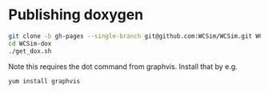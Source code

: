 # Publishing doxygen
```bash
git clone -b gh-pages --single-branch git@github.com:WCSim/WCSim.git WCSim-dox
cd WCSim-dox
./get_dox.sh
```

Note this requires the dot command from graphvis. Install that by e.g.
```bash
yum install graphvis
```
